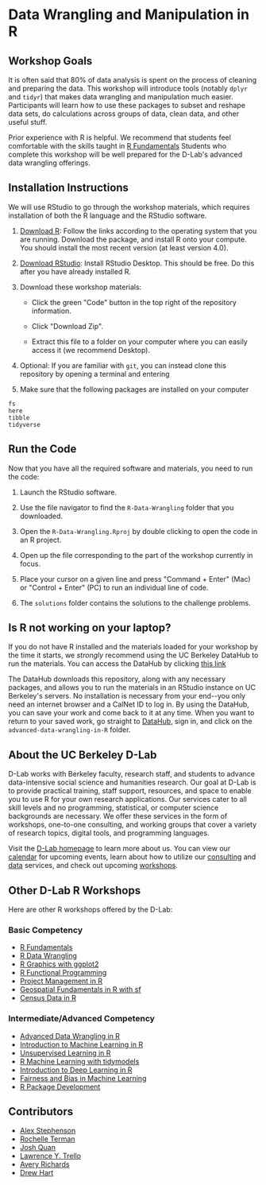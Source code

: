# Data Wrangling and Manipulation in R

## Workshop Goals 

It is often said that 80% of data analysis is spent on the process of cleaning and preparing the data. This workshop will introduce tools (notably `dplyr` and `tidyr`) that makes data wrangling and manipulation much easier. Participants will learn how to use these packages to subset and reshape data sets, do calculations across groups of data, clean data, and other useful stuff.

Prior experience with R is helpful. We recommend that students feel comfortable with the skills taught in [R Fundamentals](https://github.com/dlab-berkeley/R-Fundamentals) Students who complete this workshop will be well prepared for the D-Lab's advanced data wrangling offerings. 

## Installation Instructions 

We will use RStudio to go through the workshop materials, which requires installation of both the R language and the RStudio software. 

1. [Download R](https://www.r-project.org/): Follow the links according to the operating system that you are running. Download the package, and install R onto your compute. You should install the most recent version (at least version 4.0).

2. [Download RStudio](https://www.rstudio.com/products/rstudio/download/): Install RStudio Desktop. This should be free. Do this after you have already installed R.

3. Download these workshop materials:

    - Click the green "Code" button in the top right of the repository information.

    - Click "Download Zip".

    - Extract this file to a folder on your computer where you can easily access it (we recommend Desktop).

4. Optional: If you are familiar with `git`, you can instead clone this repository by opening a terminal and entering 

5. Make sure that the following packages are installed on your computer 

```
fs
here
tibble
tidyverse
```

## Run the Code 

Now that you have all the required software and materials, you need to run the code: 

1. Launch the RStudio software.

2. Use the file navigator to find the `R-Data-Wrangling` folder that you downloaded. 

3. Open the `R-Data-Wrangling.Rproj` by double clicking to open the code in an R project. 

4. Open up the file corresponding to the part of the workshop currently in focus. 

5. Place your cursor on a given line and press "Command + Enter" (Mac) or "Control + Enter" (PC) to run an individual line of code. 

6. The `solutions` folder contains the solutions to the challenge problems. 

## Is R not working on your laptop?

If you do not have R installed and the materials loaded for your workshop by the time it starts, we *strongly* recommend using the UC Berkeley DataHub to run the materials. You can access the DataHub by clicking [this link](https://datahub.berkeley.edu/hub/user-redirect/git-pull?repo=https%3A%2F%2Fgithub.com%2Fdlab-berkeley%2FR-Data-Wrangling&urlpath=rstudio%2F&branch=main)

The DataHub downloads this repository, along with any necessary packages, and allows you to run the materials in an RStudio instance on UC Berkeley's servers. No installation is necessary from your end--you only need an internet browser and a CalNet ID to log in. By using the DataHub, you can save your work and come back to it at any time. When you want to return to your saved work, go straight to [DataHub](https://datahub.berkeley.edu/), sign in, and click on the `advanced-data-wrangling-in-R` folder. 

## About the UC Berkeley D-Lab

D-Lab works with Berkeley faculty, research staff, and students to advance data-intensive social science and humanities research. Our goal at D-Lab is to provide practical training, staff support, resources, and space to enable you to use R for your own research applications. Our services cater to all skill levels and no programming, statistical, or computer science backgrounds are necessary. We offer these services in the form of workshops, one-to-one consulting, and working groups that cover a variety of research topics, digital tools, and programming languages.  

Visit the [D-Lab homepage](https://dlab.berkeley.edu/) to learn more about us. You can view our [calendar](https://dlab.berkeley.edu/events/calendar) for upcoming events, learn about how to utilize our [consulting](https://dlab.berkeley.edu/consulting) and [data](https://dlab.berkeley.edu/data) services, and check out upcoming [workshops](https://dlab.berkeley.edu/events/workshops).

## Other D-Lab R Workshops 

Here are other R workshops offered by the D-Lab:

### Basic Competency
- [R Fundamentals](https://github.com/dlab-berkeley/R-Fundamentals)
- [R Data Wrangling](https://github.com/dlab-berkeley/R-Data-Wrangling)
- [R Graphics with ggplot2](https://github.com/dlab-berkeley/R-graphics)
- [R Functional Programming](https://github.com/dlab-berkeley/R-functional-programming)
- [Project Management in R](https://github.com/dlab-berkeley/efficient-reproducible-project-management-in-R)
- [Geospatial Fundamentals in R with sf](https://github.com/dlab-berkeley/Geospatial-Fundamentals-in-R-with-sf)
- [Census Data in R](https://github.com/dlab-berkeley/Census-Data-in-R)

### Intermediate/Advanced Competency
- [Advanced Data Wrangling in R](https://github.com/dlab-berkeley/advanced-data-wrangling-in-R)
- [Introduction to Machine Learning in R](https://github.com/dlab-berkeley/Machine-Learning-in-R)
- [Unsupervised Learning in R](https://github.com/dlab-berkeley/Unsupervised-Learning-in-R)
- [R Machine Learning with tidymodels](https://github.com/dlab-berkeley/Machine-Learning-with-tidymodels)
- [Introduction to Deep Learning in R](https://github.com/dlab-berkeley/Deep-Learning-in-R)
- [Fairness and Bias in Machine Learning](https://github.com/dlab-berkeley/fairML)
- [R Package Development](https://github.com/dlab-berkeley/R-package-development) 

## Contributors 

- [Alex Stephenson](https://github.com/asteves)
- [Rochelle Terman](https://github.com/rochelleterman)
- [Josh Quan](https://github.com/wrathofquan)
- [Lawrence Y. Trello](https://github.com/lytello)
- [Avery Richards](https://github.com/Averysaurus)
- [Drew Hart](https://github.com/drewhart)
